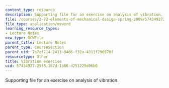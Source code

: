 ```yaml
---
content_type: resource
description: Supporting file for an exercise on analysis of vibration.
file: /courses/2-72-elements-of-mechanical-design-spring-2009/5743492725f8187d1b86d251225d06b0_vibration.sldprt
file_type: application/msword
learning_resource_types:
- Lecture Notes
ocw_type: OCWFile
parent_title: Lecture Notes
parent_type: CourseSection
parent_uid: 7a7ef714-2413-8486-f32a-4311f290570f
resourcetype: Other
title: Vibration exercise
uid: 57434927-25f8-187d-1b86-d251225d06b0
---
```

Supporting file for an exercise on analysis of vibration.

